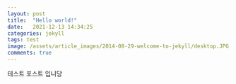 ```yaml
---
layout: post
title:  "Hello world!"
date:   2021-12-13 14:34:25
categories: jekyll
tags: test
image: /assets/article_images/2014-08-29-welcome-to-jekyll/desktop.JPG
comments: true
---
```

테스트 포스트 입니당
